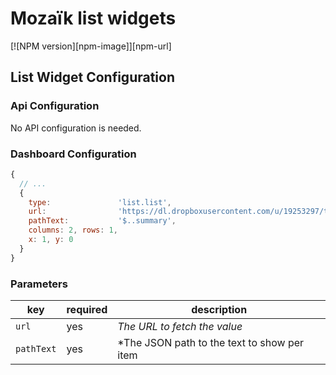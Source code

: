 # Mozaïk list widgets

[![NPM version][npm-image]][npm-url]

## List Widget Configuration

### Api Configuration

No API configuration is needed.

### Dashboard Configuration

```javascript
{
  // ...
  {
    type:               'list.list',
    url:                'https://dl.dropboxusercontent.com/u/19253297/test2.json',
    pathText:           '$..summary',
    columns: 2, rows: 1,
    x: 1, y: 0
  }
}
```

### Parameters

key              | required | description
-----------------|----------|-------------------------------------------------------------------
`url`            | yes      | *The URL to fetch the value*
`pathText`       | yes      | *The JSON path to the text to show per item

